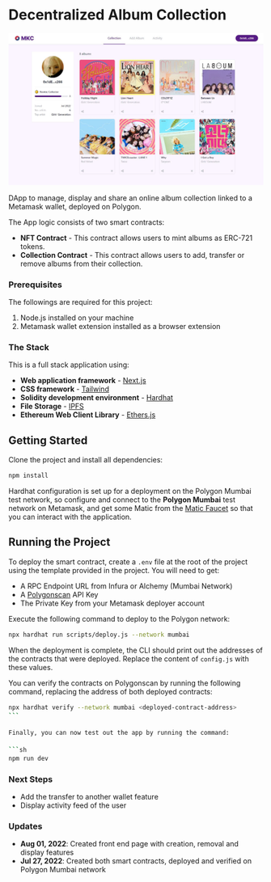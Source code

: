 # Decentralized Album Collection

![](screenshot.jpg)

DApp to manage, display and share an online album collection linked to a Metamask wallet, deployed on Polygon.

The App logic consists of two smart contracts:

- **NFT Contract** - This contract allows users to mint albums as ERC-721 tokens.
- **Collection Contract** - This contract allows users to add, transfer or remove albums from their collection.

### Prerequisites

The followings are required for this project:

1. Node.js installed on your machine
2. Metamask wallet extension installed as a browser extension

### The Stack

This is a full stack application using:

- **Web application framework** - [Next.js](https://nextjs.org/)
- **CSS framework** - [Tailwind](https://tailwindcss.com/)
- **Solidity development environment** - [Hardhat](https://hardhat.org/)
- **File Storage** - [IPFS](https://ipfs.io/)
- **Ethereum Web Client Library** - [Ethers.js](https://docs.ethers.io/v5/)

## Getting Started

Clone the project and install all dependencies:

```sh
npm install
```

Hardhat configuration is set up for a deployment on the Polygon Mumbai test network, so configure and connect to the **Polygon Mumbai** test network on Metamask, and get some Matic from the [Matic Faucet](https://faucet.matic.network/) so that you can interact with the application.

## Running the Project

To deploy the smart contract, create a `.env` file at the root of the project using the template provided in the project. You will need to get:

- A RPC Endpoint URL from Infura or Alchemy (Mumbai Network)
- A [Polygonscan](https://polygonscan.com/) API Key
- The Private Key from your Metamask deployer account

Execute the following command to deploy to the Polygon network:

```sh
npx hardhat run scripts/deploy.js --network mumbai
```

When the deployment is complete, the CLI should print out the addresses of the contracts that were deployed. Replace the content of `config.js` with these values.

You can verify the contracts on Polygonscan by running the following command, replacing the address of both deployed contracts:

````sh
npx hardhat verify --network mumbai <deployed-contract-address>
```

Finally, you can now test out the app by running the command:

```sh
npm run dev
````

### Next Steps

- Add the transfer to another wallet feature
- Display activity feed of the user

### Updates

- **Aug 01, 2022**: Created front end page with creation, removal and display features
- **Jul 27, 2022**: Created both smart contracts, deployed and verified on Polygon Mumbai network
